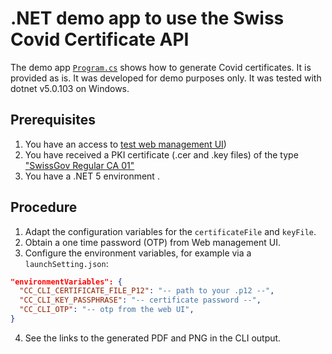 # .NET demo app to use the Swiss Covid Certificate API

The demo app [`Program.cs`](Program.cs) shows how to generate Covid certificates. It is provided as is.
It was developed for demo purposes only. It was tested with dotnet v5.0.103 on Windows.

## Prerequisites

1. You have an access to [test web management UI](https://www.covidcertificate-a.admin.ch/))
2. You have received a PKI certificate (.cer and .key files) of the type ["SwissGov Regular CA 01"](https://www.bit.admin.ch/bit/en/home/subsites/allgemeines-zur-swiss-government-pki/rootzertifikate/swiss-government-root-ca-ii.html)
3. You have a .NET 5 environment .

## Procedure

1. Adapt the configuration variables for the `certificateFile` and `keyFile`.
2. Obtain a one time password (OTP) from Web management UI.
3. Configure the environment variables, for example via a `launchSetting.json`:

```json
"environmentVariables": {
  "CC_CLI_CERTIFICATE_FILE_P12": "-- path to your .p12 --",
  "CC_CLI_KEY_PASSPHRASE": "-- certificate password --",
  "CC_CLI_OTP": "-- otp from the web UI",
}
```

4. See the links to the generated PDF and PNG in the CLI output.

